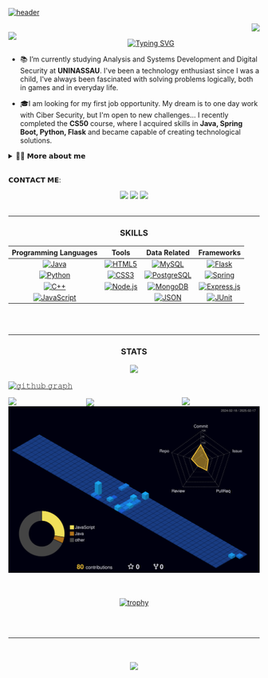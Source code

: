 <a href="https://github.com/thttp"> ![header](https://github.com/user-attachments/assets/fc4d0651-6588-4d76-ba85-771ce172f62d)</a>

<a href="https://github.com/thttp"> <img align="right" width ="%" src="https://komarev.com/ghpvc/?username=thttp&style=for-the-badge&color=blue"> </a>

<!-- ABOUT ME -->
<br>
<a href="https://github.com/thttp"> 
 <img align="left" src="https://user-images.githubusercontent.com/74038190/212284087-bbe7e430-757e-4901-90bf-4cd2ce3e1852.gif" width="68">    
</a>
<p align="center">
 <a href="https://github.com/thttp" > 
 <img src="https://readme-typing-svg.demolab.com?font=Georgia&size=18&duration=3000&pause=100&multiline=true&width=550&height=80&lines=Hi,+I'm+Thiago!;A+enthusiast+student+from+Brazil+with+a+passion+for+technology.; ; " alt="Typing SVG" /> <a href="https://github.com/thttp">
 </div>
</a> </br>

  - 📚 I’m currently studying Analysis and Systems Development and Digital Security at <b>UNINASSAU</b>. I've been a technology enthusiast since I was a child, I've always been fascinated with solving problems logically, both in games and in everyday life.

  - 🎓I am looking for my first job opportunity. My dream is to one day work with Ciber Security, but I'm open to new challenges... I recently completed the <b>CS50</b> course, where I acquired skills in <b>Java, Spring Boot, Python, Flask</b> and became capable of creating technological solutions.
</p>
<!-- DROPDOWN -->
<details>
  <summary> 👨‍💻 𝗠𝗼𝗿𝗲 𝗮𝗯𝗼𝘂𝘁 𝗺𝗲 </summary>
  
  - 💬 I am 19 years old, currently living in Brazil. I have fluency in English and have experience with Java, Nodejs and Python...

  - ⚡ I enjoy reading, whether it's a good book, manga, or comics, as well as watching movies and playing games! I believe that our personal interests contribute to a more refined perception of things and problem-solving. \o/
</details> 
<br>

<!-- CONTACT -->
𝗖𝗢𝗡𝗧𝗔𝗖𝗧 𝗠𝗘:

<div align="center">
  <a href="mailto:thiagowowzero@gmail.com" target="_blank"><img src="https://img.shields.io/badge/Gmail-D14836?style=flat-square&logo=gmail&logoColor=white" /></a>
  <a href="https://www.linkedin.com/in/thtpps/" target="_blank"><img src="https://img.shields.io/badge/LinkedIn-%230177B5?style=flat-square&logo=linkedin&logoColor=white"/></a>
  <a href="https://1drv.ms/b/c/b63255eb299d9055/EWHffoLUWmdKtM_rntjdwDgBt4eJpZepI3KiW0BI8haCfg?e=GBn39S"><img src="https://img.shields.io/badge/Download%20my%20CV-EC1C24.svg?style=flat square&logo=Adobe%20Acrobat%20Reader&logoColor=white" /></a>

</div> <br/>

---
<!-- SKILLS -->
<h3 align="center">
 <bold>SKILLS</bold> </h3>
 <div style="display: inline_block" align="center">

| **Programming Languages**                                                                                                                            | **Tools**                                                                                                                         | **Data Related**                                                                           | **Frameworks**                                                                                          |
|:------------------------------------------------------------------------------------------------------------------------------------------------------:|:---------------------------------------------------------------------------------------------------------------------------------:|:-------------------------------------------------------------------------------------------:|:----------------------------------------------------------------------------------------------------:|
| [![Java](https://img.shields.io/badge/java-%23ED8B00.svg?style=for-the-badge&logo=openjdk&logoColor=white)](https://github.com/thttp)       | [![HTML5](https://img.shields.io/badge/HTML5-E34F26?style=for-the-badge&logo=html5&logoColor=white)](https://github.com/thttp) | [![MySQL](https://img.shields.io/badge/MySQL-000000?style=for-the-badge&logo=mysql&logoColor=white)](https://github.com/thttp) | [![Flask](https://img.shields.io/badge/Flask-000000?style=for-the-badge&logo=flask&logoColor=white)](https://github.com/thttp) |
| [![Python](https://img.shields.io/badge/Python-14354C?style=for-the-badge&logo=python&logoColor=white)](https://github.com/thttp)         | [![CSS3](https://img.shields.io/badge/CSS3-1572B6.svg?style=for-the-badge&logo=CSS3&logoColor=white)](https://github.com/thttp) | [![PostgreSQL](https://img.shields.io/badge/PostgreSQL-336791?style=for-the-badge&logo=postgresql&logoColor=white)](https://github.com/thttp)  | [![Spring](https://img.shields.io/badge/spring-%236DB33F.svg?style=for-the-badge&logo=spring&logoColor=white)](https://github.com/thttp) |
| [![C++](https://img.shields.io/badge/c++-%2300599C.svg?style=for-the-badge&logo=c%2B%2B&logoColor=white)](https://github.com/thttp)       | [![Node.js](https://img.shields.io/badge/Node.js-43853D?style=for-the-badge&logo=node.js&logoColor=white)](https://github.com/thttp) | [![MongoDB](https://img.shields.io/badge/MongoDB-4EA94B?style=for-the-badge&logo=mongodb&logoColor=white)](https://github.com/thttp) | [![Express.js](https://img.shields.io/badge/Express%20js-000000?style=for-the-badge&logo=express&logoColor=white)](https://github.com/thttp) |
| [![JavaScript](https://img.shields.io/badge/JavaScript-F7DF1E?style=for-the-badge&logo=javascript&logoColor=black)](https://github.com/thttp) |                                                                                                                                 | [![JSON](https://img.shields.io/badge/json-5E5C5C?style=for-the-badge&logo=json&logoColor=white)](https://github.com/thttp) | [![JUnit](https://img.shields.io/badge/JUnit5-25A162.svg?style=for-the-badge&logo=JUnit5&logoColor=white)](https://github.com/thttp) |

  </div> <br> <br>
 
---

<!-- STATS -->
<h3 align="center">
<b><bold>STATS</bold></b>
</h3>
<a href="https://github.com/thttp">
 <p align="center"> <img src="https://github-readme-stats.vercel.app/api?username=thttp&show_icons=true&theme=algolia" /></p></a>

 [![𝚐𝚒𝚝𝚑𝚞𝚋 𝚐𝚛𝚊𝚙𝚑](https://github-readme-activity-graph.vercel.app/graph?username=thttp&theme=react-dark&hide_border=true&area=true&bg_color=01102d&color=6eb9f2&line=41c350&point=ffffff)](https://github.com/thttp) </br>

<!-- STATISTICS -->
<a href="https://github.com/thttp">
<img src="http://github-profile-summary-cards.vercel.app/api/cards/repos-per-language?username=thttp&theme=algolia" width="31%" align="left" />
<img src="http://github-profile-summary-cards.vercel.app/api/cards/most-commit-language?username=thttp&theme=algolia" width="31%" align="right" />
<img src="https://github-profile-summary-cards.vercel.app/api/cards/productive-time?username=thttp&theme=algolia" width="31%" align="center" /> </a> </br>

<!-- NIGHT VIEW -->
<a href="https://github.com/thttp"> 
 <img src="./profile-3d-contrib/profile-night-view.svg" alt="Contribution sts" width="%" />
  </a><br></br><br>

<!-- TROPHY -->
 <div style="display: inline_block" align="center">

[![trophy](https://github-profile-trophy.vercel.app/?username=thttp&theme=onedark)](https://github.com/thttp/)
 </div> <br></br>

---

<p align="center"> <br></br>
 <a href="https://github.com/thttp"> <img src="https://quotes-github-readme.vercel.app/api?type=horizontal&theme=algolia&quote=The+important+thing+is+not+to+stop+questioning;+A+curiosity+has+its+own+reason+for+existing&author=Albert+Einstein"
 </p>
<br>
